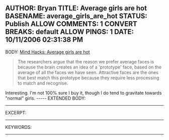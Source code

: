 AUTHOR: Bryan
TITLE: Average girls are hot
BASENAME: average_girls_are_hot
STATUS: Publish
ALLOW COMMENTS: 1
CONVERT BREAKS: __default__
ALLOW PINGS: 1
DATE: 10/11/2006 02:31:38 PM
-----
BODY:
<a title="Mind Hacks: Average girls are hot" href="http://www.mindhacks.com/blog/2006/10/average_girls_are_ho.html">Mind Hacks: Average girls are hot</a>

<blockquote>The researchers argue that the reason we prefer average faces is because the brain creates an idea of a 'prototype' face, based on the average of all the faces we have seen. Attractive faces are the ones that best match this prototype because they require less processing to match and recognise.</blockquote>
Interesting. I'm not 100% sure I buy it, though I do tend to gravitate towards "normal" girls.
-----
EXTENDED BODY:

-----
EXCERPT:

-----
KEYWORDS:

-----


